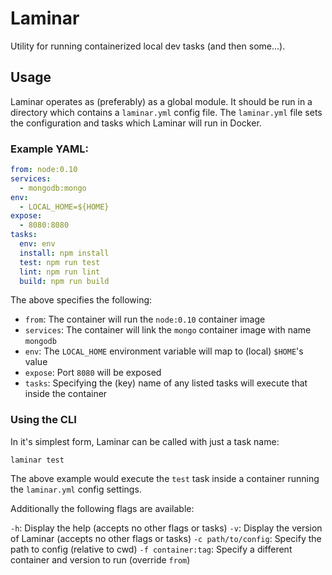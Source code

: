 # Laminar

Utility for running containerized local dev tasks (and then some...).

## Usage

Laminar operates as (preferably) as a global module. It should be run in a 
directory which contains a `laminar.yml` config file. The `laminar.yml` file 
sets the configuration and tasks which Laminar will run in Docker.

### Example YAML:

```yaml
from: node:0.10
services:
  - mongodb:mongo
env:
  - LOCAL_HOME=${HOME}
expose:
  - 8080:8080
tasks:
  env: env
  install: npm install
  test: npm run test
  lint: npm run lint
  build: npm run build
```

The above specifies the following:

* `from`: The container will run the `node:0.10` container image
* `services`: The container will link the `mongo` container image with name `mongodb`
* `env`: The `LOCAL_HOME` environment variable will map to (local) `$HOME`'s value
* `expose`: Port `8080` will be exposed
* `tasks`: Specifying the (key) name of any listed tasks will execute that inside the container

### Using the CLI

In it's simplest form, Laminar can be called with just a task name:

```
laminar test
```

The above example would execute the `test` task inside a container running the 
`laminar.yml` config settings.

Additionally the following flags are available:

`-h`: Display the help (accepts no other flags or tasks)
`-v`: Display the version of Laminar (accepts no other flags or tasks)
`-c path/to/config`: Specify the path to config (relative to cwd)
`-f container:tag`: Specify a different container and version to run (override `from`)